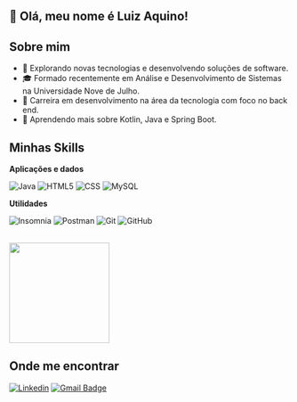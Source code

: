 ##  👋 Olá, meu nome é Luiz Aquino!

## Sobre mim

- 🤔 Explorando novas tecnologias e desenvolvendo soluções de software.
- 🎓 Formado recentemente em Análise e Desenvolvimento de Sistemas na Universidade Nove de Julho.
- 💼 Carreira em desenvolvimento na área da tecnologia com foco no back end.
- 🌱 Aprendendo mais sobre Kotlin, Java e Spring Boot.

## Minhas Skills

**Aplicações e dados**

![Java](https://img.shields.io/badge/-Java-333333?style=flat&logo=Java&logoColor=007396)
![HTML5](https://img.shields.io/badge/-HTML5-333333?style=flat&logo=HTML5)
![CSS](https://img.shields.io/badge/-CSS-333333?style=flat&logo=CSS3&logoColor=1572B6)
![MySQL](https://img.shields.io/badge/-MySQL-333333?style=flat&logo=mysql)

**Utilidades**

![Insomnia](https://img.shields.io/badge/-Insomnia-333333?style=flat&logo=insomnia)
![Postman](https://img.shields.io/badge/-Postman-333333?style=flat&logo=postman)
![Git](https://img.shields.io/badge/-Git-333333?style=flat&logo=git)
![GitHub](https://img.shields.io/badge/-GitHub-333333?style=flat&logo=github)

<br/>

<a href="https://github.com/aquinolu25" title="Perfil do Luiz">
  <img height="180em" src="https://github-readme-stats.vercel.app/api?username=aquinolu25&theme=dracula&show_icons=true" />
</a>

## Onde me encontrar

[![Linkedin](https://img.shields.io/badge/-username-blue?style=flat-square&logo=Linkedin&logoColor=white&link=https://www.linkedin.com/in/luiz-aquino-b41287161/)](https://www.linkedin.com/in/luiz-aquino-b41287161/)
[![Gmail Badge](https://img.shields.io/badge/-seuemail@email.com-006bed?style=flat-square&logo=Gmail&logoColor=white&link=mailto:quinnpw59@gmail.com)](mailto:quinnpw59@gmail.com)




